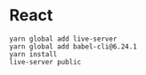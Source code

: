# React

```
yarn global add live-server
yarn global add babel-cli@6.24.1
yarn install
live-server public
```

